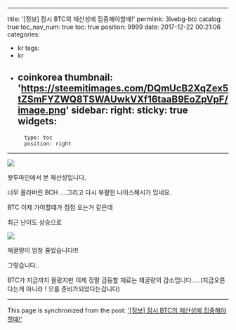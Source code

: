 
---
title: '[정보] 잠시 BTC의 채산성에 집중해야할때!'
permlink: 3lvebg-btc
catalog: true
toc_nav_num: true
toc: true
position: 9999
date: 2017-12-22 00:21:06
categories:
- kr
tags:
- kr
- coinkorea
thumbnail: 'https://steemitimages.com/DQmUcB2XqZex5tZSmFYZWQ8TSWAUwkVXf16taaB9EoZpVpF/image.png'
sidebar:
    right:
        sticky: true
widgets:
    -
        type: toc
        position: right
---


![](https://steemitimages.com/DQmUcB2XqZex5tZSmFYZWQ8TSWAUwkVXf16taaB9EoZpVpF/image.png)

왓투마인에서 본 채산성입니다.

너무 올라버린 BCH ....그리고 다시 부활한 나이스해시가 있네요.

BTC 이제 가야할떄가 점점 오는거 같은데

최근 난이도 상승으로

![](https://steemitimages.com/DQmS3T2K1RrMUs4NqWR1nEuEWPh6Mh48SUPGu52PHZe3KEj/image.png)

채굴량이 엄청 줄었습니다!!!

그렇습니다..

BTC가 지금까지 올랐지만 이제 정말 급등할 재료는 채굴량의 감소입니다.....(지금오른다는게 아니라 ! 오를 준비가되었다는겁니다)

- - -

This page is synchronized from the post: ['[정보] 잠시 BTC의 채산성에 집중해야할때!'](https://steemit.com/@virus707/3lvebg-btc)
